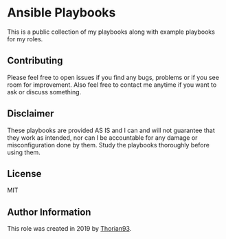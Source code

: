 # Ansible Playbooks

This is a public collection of my playbooks along with example playbooks for my roles.

## Contributing

Please feel free to open issues if you find any bugs, problems or if you see room for improvement. Also feel free to contact me anytime if you want to ask or discuss something.

## Disclaimer

These playbooks are provided AS IS and I can and will not guarantee that they work as intended, nor can I be accountable for any damage or misconfiguration done by them. Study the playbooks thoroughly before using them.

## License

MIT

## Author Information

This role was created in 2019 by [Thorian93](https://thorian93.de/).
